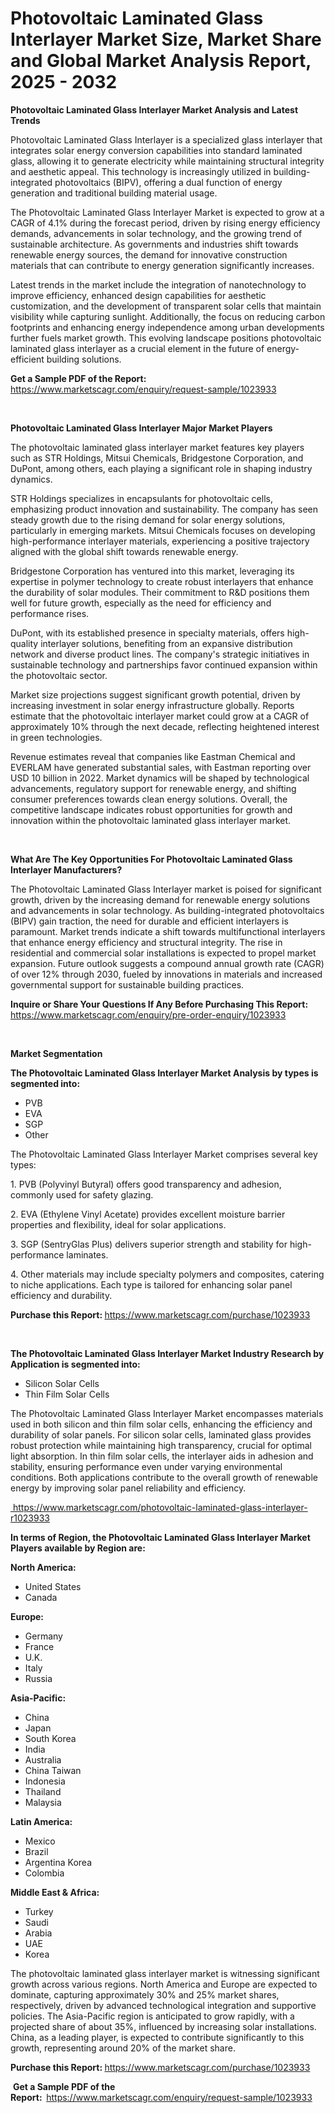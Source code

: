 <p><h1>Photovoltaic Laminated Glass Interlayer Market Size, Market Share and Global Market Analysis Report, 2025 - 2032</h1></p><p><strong>Photovoltaic Laminated Glass Interlayer Market Analysis and Latest Trends</strong></p>
<p><p>Photovoltaic Laminated Glass Interlayer is a specialized glass interlayer that integrates solar energy conversion capabilities into standard laminated glass, allowing it to generate electricity while maintaining structural integrity and aesthetic appeal. This technology is increasingly utilized in building-integrated photovoltaics (BIPV), offering a dual function of energy generation and traditional building material usage.</p><p>The Photovoltaic Laminated Glass Interlayer Market is expected to grow at a CAGR of 4.1% during the forecast period, driven by rising energy efficiency demands, advancements in solar technology, and the growing trend of sustainable architecture. As governments and industries shift towards renewable energy sources, the demand for innovative construction materials that can contribute to energy generation significantly increases.</p><p>Latest trends in the market include the integration of nanotechnology to improve efficiency, enhanced design capabilities for aesthetic customization, and the development of transparent solar cells that maintain visibility while capturing sunlight. Additionally, the focus on reducing carbon footprints and enhancing energy independence among urban developments further fuels market growth. This evolving landscape positions photovoltaic laminated glass interlayer as a crucial element in the future of energy-efficient building solutions.</p></p>
<p><strong>Get a Sample PDF of the Report:&nbsp;</strong> <a href="https://www.marketscagr.com/enquiry/request-sample/1023933?utm_campaign=1950&utm_medium=2&utm_source=Github&utm_content=ia&utm_term=18042025&utm_id=photovoltaic-laminated-glass-interlayer">https://www.marketscagr.com/enquiry/request-sample/1023933</a></p>
<p>&nbsp;</p>
<p><strong>Photovoltaic Laminated Glass Interlayer Major Market Players</strong></p>
<p><p>The photovoltaic laminated glass interlayer market features key players such as STR Holdings, Mitsui Chemicals, Bridgestone Corporation, and DuPont, among others, each playing a significant role in shaping industry dynamics. </p><p>STR Holdings specializes in encapsulants for photovoltaic cells, emphasizing product innovation and sustainability. The company has seen steady growth due to the rising demand for solar energy solutions, particularly in emerging markets. Mitsui Chemicals focuses on developing high-performance interlayer materials, experiencing a positive trajectory aligned with the global shift towards renewable energy. </p><p>Bridgestone Corporation has ventured into this market, leveraging its expertise in polymer technology to create robust interlayers that enhance the durability of solar modules. Their commitment to R&D positions them well for future growth, especially as the need for efficiency and performance rises.</p><p>DuPont, with its established presence in specialty materials, offers high-quality interlayer solutions, benefiting from an expansive distribution network and diverse product lines. The company's strategic initiatives in sustainable technology and partnerships favor continued expansion within the photovoltaic sector.</p><p>Market size projections suggest significant growth potential, driven by increasing investment in solar energy infrastructure globally. Reports estimate that the photovoltaic interlayer market could grow at a CAGR of approximately 10% through the next decade, reflecting heightened interest in green technologies.</p><p>Revenue estimates reveal that companies like Eastman Chemical and EVERLAM have generated substantial sales, with Eastman reporting over USD 10 billion in 2022. Market dynamics will be shaped by technological advancements, regulatory support for renewable energy, and shifting consumer preferences towards clean energy solutions. Overall, the competitive landscape indicates robust opportunities for growth and innovation within the photovoltaic laminated glass interlayer market.</p></p>
<p>&nbsp;</p>
<p><strong>What Are The Key Opportunities For Photovoltaic Laminated Glass Interlayer Manufacturers?</strong></p>
<p><p>The Photovoltaic Laminated Glass Interlayer market is poised for significant growth, driven by the increasing demand for renewable energy solutions and advancements in solar technology. As building-integrated photovoltaics (BIPV) gain traction, the need for durable and efficient interlayers is paramount. Market trends indicate a shift towards multifunctional interlayers that enhance energy efficiency and structural integrity. The rise in residential and commercial solar installations is expected to propel market expansion. Future outlook suggests a compound annual growth rate (CAGR) of over 12% through 2030, fueled by innovations in materials and increased governmental support for sustainable building practices.</p></p>
<p><strong>Inquire or Share Your Questions If Any Before Purchasing This Report:</strong> <a href="https://www.marketscagr.com/enquiry/pre-order-enquiry/1023933?utm_campaign=1950&utm_medium=2&utm_source=Github&utm_content=ia&utm_term=18042025&utm_id=photovoltaic-laminated-glass-interlayer">https://www.marketscagr.com/enquiry/pre-order-enquiry/1023933</a></p>
<p>&nbsp;</p>
<p><strong>Market Segmentation</strong></p>
<p><strong>The Photovoltaic Laminated Glass Interlayer Market Analysis by types is segmented into:</strong></p>
<p><ul><li>PVB</li><li>EVA</li><li>SGP</li><li>Other</li></ul></p>
<p><p>The Photovoltaic Laminated Glass Interlayer Market comprises several key types: </p><p>1. PVB (Polyvinyl Butyral) offers good transparency and adhesion, commonly used for safety glazing.</p><p>2. EVA (Ethylene Vinyl Acetate) provides excellent moisture barrier properties and flexibility, ideal for solar applications.</p><p>3. SGP (SentryGlas Plus) delivers superior strength and stability for high-performance laminates.</p><p>4. Other materials may include specialty polymers and composites, catering to niche applications. Each type is tailored for enhancing solar panel efficiency and durability.</p></p>
<p><strong>Purchase this Report:&nbsp;</strong><a href="https://www.marketscagr.com/purchase/1023933?utm_campaign=1950&utm_medium=2&utm_source=Github&utm_content=ia&utm_term=18042025&utm_id=photovoltaic-laminated-glass-interlayer">https://www.marketscagr.com/purchase/1023933</a></p>
<p>&nbsp;</p>
<p><strong>The Photovoltaic Laminated Glass Interlayer Market Industry Research by Application is segmented into:</strong></p>
<p><ul><li>Silicon Solar Cells</li><li>Thin Film Solar Cells</li></ul></p>
<p><p>The Photovoltaic Laminated Glass Interlayer Market encompasses materials used in both silicon and thin film solar cells, enhancing the efficiency and durability of solar panels. For silicon solar cells, laminated glass provides robust protection while maintaining high transparency, crucial for optimal light absorption. In thin film solar cells, the interlayer aids in adhesion and stability, ensuring performance even under varying environmental conditions. Both applications contribute to the overall growth of renewable energy by improving solar panel reliability and efficiency.</p></p>
<p><a href="https://www.marketscagr.com/photovoltaic-laminated-glass-interlayer-r1023933?utm_campaign=1950&utm_medium=2&utm_source=Github&utm_content=ia&utm_term=18042025&utm_id=photovoltaic-laminated-glass-interlayer">&nbsp;https://www.marketscagr.com/photovoltaic-laminated-glass-interlayer-r1023933</a></p>
<p><strong>In terms of Region, the Photovoltaic Laminated Glass Interlayer Market Players available by Region are:</strong></p>
<p>
    <p> <strong> North America: </strong>
        <ul>
            <li>United States</li>
            <li>Canada</li>
        </ul>
        </p> 
    <p> <strong> Europe: </strong>
        <ul>
            <li>Germany</li>
            <li>France</li>
            <li>U.K.</li>
            <li>Italy</li>
            <li>Russia</li>
        </ul>
        </p> 
    <p> <strong> Asia-Pacific: </strong>
        <ul>
            <li>China</li>
            <li>Japan</li>
            <li>South Korea</li>
            <li>India</li>
            <li>Australia</li>
            <li>China Taiwan</li>
            <li>Indonesia</li>
            <li>Thailand</li>
            <li>Malaysia</li>
        </ul>
        </p> 
    <p> <strong> Latin America: </strong>
        <ul>
            <li>Mexico</li>
            <li>Brazil</li>
            <li>Argentina Korea</li>
            <li>Colombia</li>
        </ul>
        </p> 
    <p> <strong> Middle East & Africa: </strong>
        <ul>
            <li>Turkey</li>
            <li>Saudi</li>
            <li>Arabia</li>
            <li>UAE</li>
            <li>Korea</li>
        </ul>
    </p>
    </p>
<p><p>The photovoltaic laminated glass interlayer market is witnessing significant growth across various regions. North America and Europe are expected to dominate, capturing approximately 30% and 25% market shares, respectively, driven by advanced technological integration and supportive policies. The Asia-Pacific region is anticipated to grow rapidly, with a projected share of about 35%, influenced by increasing solar installations. China, as a leading player, is expected to contribute significantly to this growth, representing around 20% of the market share.</p></p>
<p><strong>Purchase this Report: </strong><a href="https://www.marketscagr.com/purchase/1023933?utm_campaign=1950&utm_medium=2&utm_source=Github&utm_content=ia&utm_term=18042025&utm_id=photovoltaic-laminated-glass-interlayer">https://www.marketscagr.com/purchase/1023933</a></p>
<p>&nbsp;<strong>Get a Sample PDF of the Report:&nbsp;&nbsp;</strong><a href="https://www.marketscagr.com/enquiry/request-sample/1023933?utm_campaign=1950&utm_medium=2&utm_source=Github&utm_content=ia&utm_term=18042025&utm_id=photovoltaic-laminated-glass-interlayer">https://www.marketscagr.com/enquiry/request-sample/1023933</a></p>
<p><strong></strong></p>
<p><p></p><p></p><p></p></p>